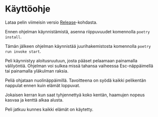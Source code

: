 # Käyttöohje

Lataa pelin viimeisin versio [Release](http://github.com/henriimmonen/ot-harjoitustyo)-kohdasta.

Ennen ohjelman käynnistämistä, asenna riippuvuudet komennolla `poetry install`.

Tämän jälkeen ohjelman käynnistää juurihakemistosta komennolla `poetry run invoke start`.

Peli käynnistyy aloitusruutuun, josta pääset pelaamaan painamalla välilyöntiä. Ohjelman voi sulkea missä tahansa vaiheessa Esc-näppäimellä tai painamalla yläkulman raksia. 

Peliä ohjataan nuolinäppäimillä. Tavoitteena on syödä kaikki pelikentän nappulat ennen kuin elämät loppuvat.

Jokaisen kerran kun saat tyhjennettyä koko kentän, haamujen nopeus kasvaa ja kenttä alkaa alusta.

Peli jatkuu kunnes kaikki elämät on käytetty.